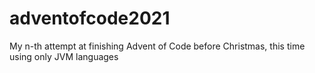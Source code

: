 # adventofcode2021
My n-th attempt at finishing Advent of Code before Christmas, this time using only JVM languages